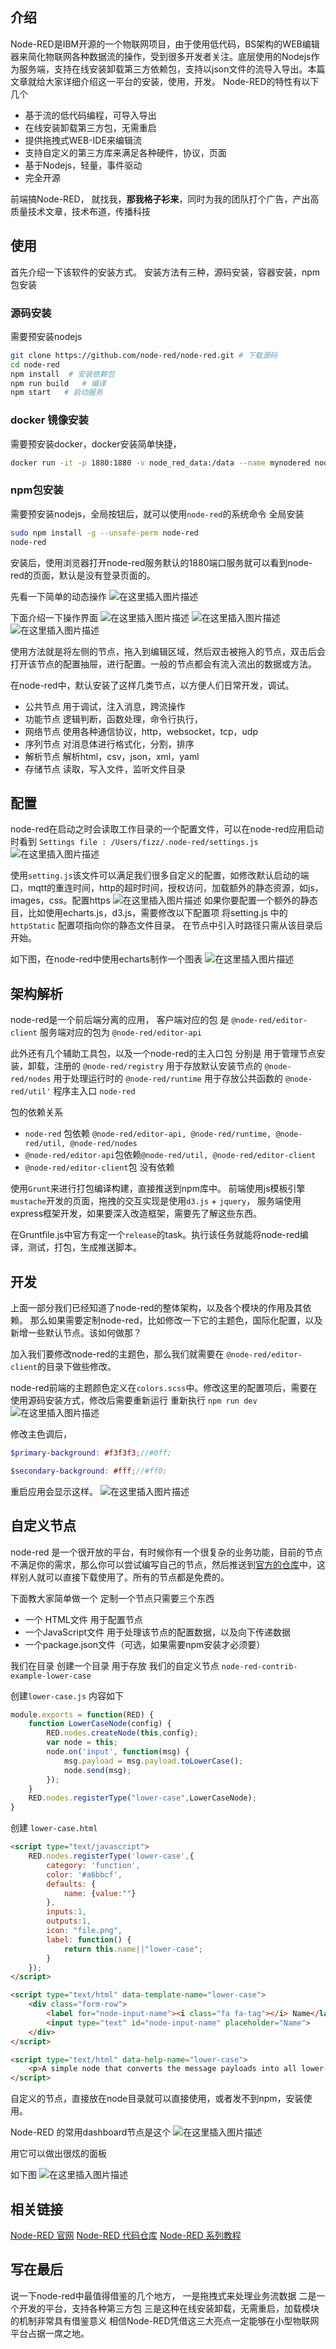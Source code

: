 ## 介绍

Node-RED是IBM开源的一个物联网项目，由于使用低代码，BS架构的WEB编辑器来简化物联网各种数据流的操作，受到很多开发者关注。底层使用的Nodejs作为服务端，支持在线安装卸载第三方依赖包，支持以json文件的流导入导出。本篇文章就给大家详细介绍这一平台的安装，使用，开发。
 Node-RED的特性有以下几个

- 基于流的低代码编程，可导入导出
- 在线安装卸载第三方包，无需重启
- 提供拖拽式WEB-IDE来编辑流
- 支持自定义的第三方库来满足各种硬件，协议，页面
- 基于Nodejs，轻量，事件驱动
- 完全开源

前端搞Node-RED， 就找我，**那我格子衫来**，同时为我的团队打个广告，产出高质量技术文章，技术布道，传播科技

## 使用

首先介绍一下该软件的安装方式。
 安装方法有三种，源码安装，容器安装，npm包安装

### 源码安装

需要预安装nodejs

```bash
git clone https://github.com/node-red/node-red.git # 下载源码 
cd node-red
npm install  # 安装依赖包
npm run build   # 编译
npm start   # 启动服务
```

### docker 镜像安装

需要预安装docker，docker安装简单快捷，

```bash
docker run -it -p 1880:1880 -v node_red_data:/data --name mynodered nodered/node-red
```

### npm包安装

需要预安装nodejs，全局按钮后，就可以使用`node-red`的系统命令
 全局安装

```bash
sudo npm install -g --unsafe-perm node-red
node-red
```

安装后，使用浏览器打开node-red服务默认的1880端口服务就可以看到node-red的页面，默认是没有登录页面的。

先看一下简单的动态操作
 ![在这里插入图片描述](https://img-blog.csdnimg.cn/20210615100411271.gif#pic_center)

下面介绍一下操作界面
 ![在这里插入图片描述](https://img-blog.csdnimg.cn/20210611113535714.png)
 ![在这里插入图片描述](https://img-blog.csdnimg.cn/20210614120418579.png)
 ![在这里插入图片描述](https://img-blog.csdnimg.cn/20210614120451955.png)

使用方法就是将左侧的节点，拖入到编辑区域，然后双击被拖入的节点，双击后会打开该节点的配置抽屉，进行配置。一般的节点都会有流入流出的数据或方法。

在node-red中，默认安装了这样几类节点，以方便人们日常开发，调试。

- 公共节点 用于调试，注入消息，跨流操作
- 功能节点 逻辑判断，函数处理，命令行执行，
- 网络节点 使用各种通信协议，http，websocket，tcp，udp
- 序列节点 对消息体进行格式化，分割，排序
- 解析节点 解析html，csv，json，xml，yaml
- 存储节点 读取，写入文件，监听文件目录

## 配置

node-red在启动之时会读取工作目录的一个配置文件，可以在node-red应用启动时看到
 `Settings file : /Users/fizz/.node-red/settings.js`
 ![在这里插入图片描述](https://img-blog.csdnimg.cn/20210614121933120.png)

使用`setting.js`该文件可以满足我们很多自定义的配置，如修改默认启动的端口，mqtt的重连时间，http的超时时间，授权访问，加载额外的静态资源，如js，images，css。配置https
 ![在这里插入图片描述](https://img-blog.csdnimg.cn/2021061412153274.png)
 如果你要配置一个额外的静态目，比如使用echarts.js，d3.js，需要修改以下配置项
 将setting.js 中的 `httpStatic` 配置项指向你的静态文件目录。
 在节点中引入时路径只需从该目录后开始。

如下图，在node-red中使用echarts制作一个图表
 ![在这里插入图片描述](https://img-blog.csdnimg.cn/20210614122522589.png)

## 架构解析

node-red是一个前后端分离的应用，
 客户端对应的包 是 `@node-red/editor-client`
 服务端对应的包为 `@node-red/editor-api`

此外还有几个辅助工具包，以及一个node-red的主入口包
 分别是
 用于管理节点安装，卸载，注册的 `@node-red/registry`
 用于存放默认安装节点的 `@node-red/nodes`
 用于处理运行时的 `@node-red/runtime`
 用于存放公共函数的 `@node-red/util'`
 程序主入口 `node-red`

包的依赖关系

- `node-red` 包依赖 `@node-red/editor-api, @node-red/runtime, @node-red/util, @node-red/nodes`
- `@node-red/editor-api`包依赖`@node-red/util, @node-red/editor-client`
- `@node-red/editor-client`包 没有依赖

使用`Grunt`来进行打包编译构建，直接推送到npm库中。
 前端使用js模板引擎`mustache`开发的页面，拖拽的交互实现是使用`d3.js` + `jquery`， 服务端使用express框架开发，如果要深入改造框架，需要先了解这些东西。

在Gruntfile.js中官方有定一个`release`的task。执行该任务就能将node-red编译，测试，打包，生成推送脚本。

## 开发

上面一部分我们已经知道了node-red的整体架构，以及各个模块的作用及其依赖。
 那么如果需要定制node-red，比如修改一下它的主题色，国际化配置，以及新增一些默认节点。该如何做那？

加入我们要修改node-red的主题色，那么我们就需要在 `@node-red/editor-client`的目录下做些修改。

node-red前端的主题颜色定义在`colors.scss`中。修改这里的配置项后，需要在使用源码安装方式，修改后需要重新运行 重新执行 `npm run dev`
 ![在这里插入图片描述](https://img-blog.csdnimg.cn/20210614131509255.png)

修改主色调后，

```scss
$primary-background: #f3f3f3;//#0ff;

$secondary-background: #fff;//#ff0;
```

重启应用会显示这样。
 ![在这里插入图片描述](https://img-blog.csdnimg.cn/20210508145956829.png)

## 自定义节点

node-red 是一个很开放的平台，有时候你有一个很复杂的业务功能，目前的节点不满足你的需求，那么你可以尝试编写自己的节点，然后推送到[官方的仓库](https://flows.nodered.org/)中，这样别人就可以直接下载使用了。所有的节点都是免费的。

下面教大家简单做一个
 定制一个节点只需要三个东西

- 一个 HTML文件 用于配置节点
- 一个JavaScript文件 用于处理该节点的配置数据，以及向下传递数据
- 一个package.json文件（可选，如果需要npm安装才必须要）

我们在目录 创建一个目录 用于存放 我们的自定义节点 `node-red-contrib-example-lower-case`

创建`lower-case.js`
 内容如下

```js
module.exports = function(RED) {
    function LowerCaseNode(config) {
        RED.nodes.createNode(this,config);
        var node = this;
        node.on('input', function(msg) {
            msg.payload = msg.payload.toLowerCase();
            node.send(msg);
        });
    }
    RED.nodes.registerType("lower-case",LowerCaseNode);
}
```

创建 `lower-case.html`

```html
<script type="text/javascript">
    RED.nodes.registerType('lower-case',{
        category: 'function',
        color: '#a6bbcf',
        defaults: {
            name: {value:""}
        },
        inputs:1,
        outputs:1,
        icon: "file.png",
        label: function() {
            return this.name||"lower-case";
        }
    });
</script>

<script type="text/html" data-template-name="lower-case">
    <div class="form-row">
        <label for="node-input-name"><i class="fa fa-tag"></i> Name</label>
        <input type="text" id="node-input-name" placeholder="Name">
    </div>
</script>

<script type="text/html" data-help-name="lower-case">
    <p>A simple node that converts the message payloads into all lower-case characters</p>
</script>
```

自定义的节点，直接放在node目录就可以直接使用，或者发不到npm，安装使用。

Node-RED 的常用dashboard节点是这个
 ![在这里插入图片描述](https://img-blog.csdnimg.cn/20210615101356117.png)

用它可以做出很炫的面板

如下图
 ![在这里插入图片描述](https://img-blog.csdnimg.cn/20210615101524343.gif#pic_center)

## 相关链接

[Node-RED 官网](https://nodered.org/)
 [Node-RED 代码仓库](https://github.com/node-red)
 [Node-RED 系列教程](https://blog.csdn.net/github_35631540/category_10785682.html)

## 写在最后

说一下node-red中最值得借鉴的几个地方，
 一是拖拽式来处理业务流数据
 二是一个开发的平台，支持各种第三方包
 三是这种在线安装卸载，无需重启，加载模块的机制非常具有借鉴意义
 相信Node-RED凭借这三大亮点一定能够在小型物联网平台占据一席之地。